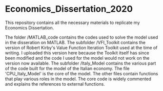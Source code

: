 # Economics_Dissertation_2020

This repository contains all the necessary materials to replicate my Economics Dissertation.

The folder /MATLAB_code contains the codes used to solve the model used in the disseration on MATLAB. The subfolder /VFI_Toolkit contains the version of Robert Kirby's Value Function Iteration Toolkit used at the time of writing. I uploaded this version here because the Toolkit itself has since been modified and the code I used for the model would not work on the version now available. The subfolder /Italy_Model contains the various part of the code built for the model of the Italian economy. The file 'CPU_Italy_Model' is the core of the model. The other files contain functions that play various roles in the model. The core code is widely commented and explains the references to external functions. 
